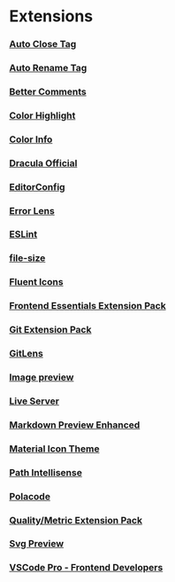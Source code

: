 # Extensions

### [Auto Close Tag](https://marketplace.visualstudio.com/items?itemName=formulahendry.auto-close-tag)
### [Auto Rename Tag](https://marketplace.visualstudio.com/items?itemName=formulahendry.auto-rename-tag)
### [Better Comments](https://marketplace.visualstudio.com/items?itemName=aaron-bond.better-comments)
### [Color Highlight](https://marketplace.visualstudio.com/items?itemName=naumovs.color-highlight)
### [Color Info](https://marketplace.visualstudio.com/items?itemName=bierner.color-info)
### [Dracula Official](https://marketplace.visualstudio.com/items?itemName=dracula-theme.theme-dracula)
### [EditorConfig](https://marketplace.visualstudio.com/items?itemName=EditorConfig.EditorConfig)
### [Error Lens](https://marketplace.visualstudio.com/items?itemName=usernamehw.errorlens)
### [ESLint](https://marketplace.visualstudio.com/items?itemName=dbaeumer.vscode-eslint)
### [file-size](https://marketplace.visualstudio.com/items?itemName=zh9528.file-size)
### [Fluent Icons](https://marketplace.visualstudio.com/items?itemName=miguelsolorio.fluent-icons)
### [Frontend Essentials Extension Pack](https://marketplace.visualstudio.com/items?itemName=SeyyedKhandon.fpack)
### [Git Extension Pack](https://marketplace.visualstudio.com/items?itemName=SeyyedKhandon.gpack)
### [GitLens](https://marketplace.visualstudio.com/items?itemName=eamodio.gitlens)
### [Image preview](https://marketplace.visualstudio.com/items?itemName=kisstkondoros.vscode-gutter-preview)
### [Live Server](https://marketplace.visualstudio.com/items?itemName=ritwickdey.LiveServer)
### [Markdown Preview Enhanced](https://marketplace.visualstudio.com/items?itemName=shd101wyy.markdown-preview-enhanced)
### [Material Icon Theme](https://marketplace.visualstudio.com/items?itemName=PKief.material-icon-theme)
### [Path Intellisense](https://marketplace.visualstudio.com/items?itemName=christian-kohler.path-intellisense)
### [Polacode](https://marketplace.visualstudio.com/items?itemName=pnp.polacode)
### [Quality/Metric Extension Pack](https://marketplace.visualstudio.com/items?itemName=SeyyedKhandon.qpack)
### [Svg Preview](https://marketplace.visualstudio.com/items?itemName=SimonSiefke.svg-preview)
### [VSCode Pro - Frontend Developers](https://marketplace.visualstudio.com/items?itemName=SeyyedKhandon.zpack)
